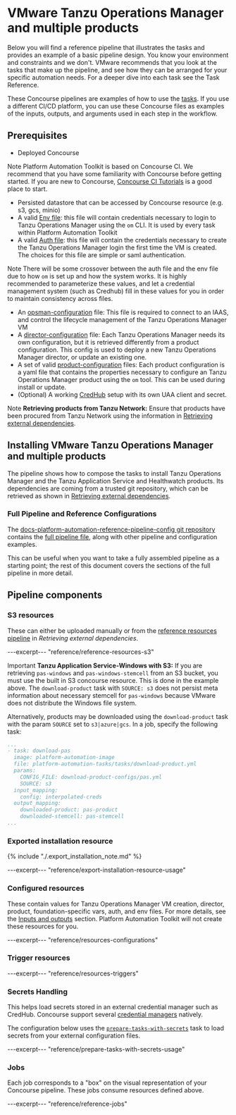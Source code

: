 # VMware Tanzu Operations Manager and multiple products

Below you will find a reference pipeline that illustrates the tasks and provides an example of a basic pipeline design. You know your environment and constraints and we don't. VMware recommends that you look at the tasks that make up the pipeline, and see how they can be arranged for your specific automation needs. For a deeper dive into each task see the Task Reference.

These Concourse pipelines are examples of how to use the [tasks](../tasks.md). If you use a different CI/CD platform, you can use these Concourse files as examples of the inputs, outputs, and arguments used in each step in the workflow.

## Prerequisites

* Deployed Concourse

<p class="note">
<span class="note__title">Note</span>
Platform Automation Toolkit is based on Concourse CI.
We recommend that you have some familiarity with Concourse before getting started.
If you are new to Concourse, <a href="https://docs.vmware.com/en/Concourse-for-VMware-Tanzu/7.0/vmware-tanzu-concourse/GUID-installation-install-concourse-bosh.html">Concourse CI Tutorials</a> is a good place to start.</p>

* Persisted datastore that can be accessed by Concourse resource (e.g. s3, gcs, minio)
* A valid [Env file](../how-to-guides/configuring-env.md#generating-env-file): this file will contain credentials necessary to login to Tanzu Operations Manager using the `om` CLI.
It is used by every task within Platform Automation Toolkit
* A valid [Auth file](../how-to-guides/configuring-auth.md#auth-file): this file will contain the credentials necessary to create the Tanzu Operations Manager login the first time
the VM is created. The choices for this file are simple or saml authentication.

<p class="note">
<span class="note__title">Note</span>
There will be some crossover between the auth file and the env file due to how <code>om</code> is set up and how the system works. It is highly recommended to parameterize these values, and let a credential management system (such as Credhub) fill in these values for you in order to maintain consistency across files.</p>

* An [opsman-configuration](../inputs-outputs.md) file: This file is required to connect to an IAAS, and control the lifecycle management
 of the Tanzu Operations Manager VM
* A [director-configuration](../how-to-guides/creating-a-director-config-file.md) file: Each Tanzu Operations Manager needs its own configuration, but it is retrieved differently from
a product configuration. This config is used to deploy a new Tanzu Operations Manager director, or update an existing one.
* A set of valid [product-configuration](../how-to-guides/adding-a-product.md) files: Each product configuration is a yaml file that contains the properties
necessary to configure an Tanzu Operations Manager product using the `om` tool. This can be used during install or update.
* (Optional) A working [CredHub](https://docs.vmware.com/en/VMware-Tanzu-Application-Service/5.0/tas-for-vms/credhub-index.html) setup with its own UAA client and secret.

<p class="note">
<span class="note__title">Note</span>
<b>Retrieving products from Tanzu Network:</b>
Ensure that products have been procured from Tanzu Network using the information in
<a href="../pipelines/resources.md">Retrieving external dependencies</a>.</p>

## Installing VMware Tanzu Operations Manager and multiple products

The pipeline shows how to compose the tasks
to install Tanzu Operations Manager and the Tanzu Application Service and Healthwatch products.
Its dependencies are coming from a trusted git repository,
which can be retrieved as shown in [Retrieving external dependencies](../pipelines/resources.md).

### Full Pipeline and Reference Configurations

The [docs-platform-automation-reference-pipeline-config git repository](https://github.com/pivotal/docs-platform-automation-reference-pipeline-config)
contains the [full pipeline file](https://github.com/pivotal/docs-platform-automation-reference-pipeline-config/blob/develop/pipelines/pipeline.yml),
along with other pipeline and configuration examples.

This can be useful when you want to take
a fully assembled pipeline as a starting point;
the rest of this document covers the sections of the full pipeline in more detail.

## Pipeline components

### S3 resources

These can either be uploaded manually or from the [reference resources pipeline](../pipelines/resources.md) in *Retrieving external dependencies*.

---excerpt--- "reference/reference-resources-s3"

<p class="note important">
<span class="note__title">Important</span>
<b>Tanzu Application Service-Windows with S3:</b>
If you are retrieving <code>pas-windows</code> and <code>pas-windows-stemcell</code> from an S3 bucket,
you must use the built in S3 concourse resource.
This is done in the example above.
The <code>download-product</code> task with <code>SOURCE: s3</code> does not persist meta information
about necessary stemcell for <code>pas-windows</code>
because VMware does not distribute the Windows file system.</p>
    
Alternatively, products may be downloaded using the `download-product` task with
the param `SOURCE` set to `s3|azure|gcs`.
In a job, specify the following task:

```yaml
...
- task: download-pas
  image: platform-automation-image
  file: platform-automation-tasks/tasks/download-product.yml
  params:
    CONFIG_FILE: download-product-configs/pas.yml
    SOURCE: s3
  input_mapping:
    config: interpolated-creds
  output_mapping:
    downloaded-product: pas-product
    downloaded-stemcell: pas-stemcell
...
```

### Exported installation resource

{% include "./.export_installation_note.md" %}

---excerpt--- "reference/export-installation-resource-usage"

### Configured resources

These contain values for
Tanzu Operations Manager VM creation, director, product, foundation-specific vars, auth, and env files.
For more details, see the [Inputs and outputs](../inputs-outputs.md) section.
Platform Automation Toolkit will not create these resources for you.

---excerpt--- "reference/resources-configurations"

### Trigger resources

---excerpt--- "reference/resources-triggers"

### Secrets Handling

This helps load secrets stored in an external credential manager such as CredHub.
Concourse support several [credential managers](https://concourse-ci.org/creds.html) natively.

The configuration below uses the [`prepare-tasks-with-secrets`](../tasks.md#prepare-tasks-with-secrets) task
to load secrets from your external configuration files.

---excerpt--- "reference/prepare-tasks-with-secrets-usage"

### Jobs

Each job corresponds to a "box"
on the visual representation of your Concourse pipeline.
These jobs consume resources defined above.

---excerpt--- "reference/reference-jobs"

[//]: # ({% with path="../" %})
[//]: # (    {% include ".internal_link_url.md" %})
[//]: # ({% endwith %})
[//]: # ({% include ".external_link_url.md" %})
